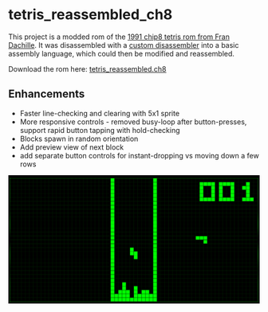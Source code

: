 # tetris_reassembled_ch8

This project is a modded rom of the [1991 chip8 tetris rom from Fran Dachille](https://github.com/kripod/chip8-roms). It was disassembled with a [custom disassembler](https://github.com/r-downing/chip8asm) into a basic assembly language, which could then be modified and reassembled.

Download the rom here: [tetris_reassembled.ch8](https://r-downing.github.io/tetris_reassembled_ch8/tetris_reassembled.ch8)

## Enhancements

- Faster line-checking and clearing with 5x1 sprite
- More responsive controls - removed busy-loop after button-presses, support rapid button tapping with hold-checking
- Blocks spawn in random orientation
- Add preview view of next block
- add separate button controls for instant-dropping vs moving down a few rows

![assets/screenshot.png](assets/screenshot.png)
